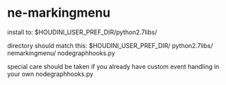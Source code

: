 # ne-markingmenu

install to:
$HOUDINI_USER_PREF_DIR/python2.7libs/

directory should match this:
$HOUDINI_USER_PREF_DIR/
    python2.7libs/
        nemarkingmenu/
        nodegraphhooks.py

special care should be taken if you already have custom event handling in your own nodegraphhooks.py

